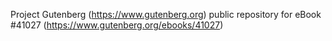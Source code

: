 Project Gutenberg (https://www.gutenberg.org) public repository for eBook #41027 (https://www.gutenberg.org/ebooks/41027)
